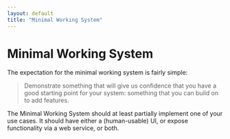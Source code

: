 ```yaml
---
layout: default
title: "Minimal Working System"
---
```


# Minimal Working System

The expectation for the minimal working system is fairly simple:

> Demonstrate something that will give us confidence that you have a good starting point for your system: something that you can build on to add features.

The Minimal Working System should at least partially implement one of your use cases.  It should have either a (human-usable) UI, or expose functionality via a web service, or both.
